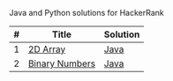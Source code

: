 Java and Python solutions for HackerRank

| #  | Title | Solution |
| -- | ----- | -------- |
| 1  |  [2D Array](https://www.hackerrank.com/challenges/30-2d-arrays/problem) | [Java](https://github.com/harshithreddyhr9/Hacker-Rank-Solutions/blob/master/30%20Days%20of%20Code/2D%20Arrays.java) |
| 2  | [Binary Numbers](https://www.hackerrank.com/challenges/30-binary-numbers/problem)  | [Java](https://github.com/harshithreddyhr9/Hacker-Rank-Solutions/blob/master/30%20Days%20of%20Code/BinaryNumbers.java) |

